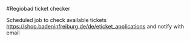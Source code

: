 #Regiobad ticket checker

Scheduled job to check available tickets https://shop.badeninfreiburg.de/de/eticket_applications and notify with email

